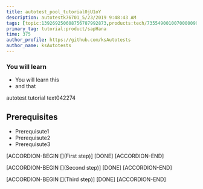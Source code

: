 ```yaml
---
title: autotest_pool_tutorial0jU1oY
description: autotestk76701_5/23/2019 9:48:43 AM
tags: [topic:139269250608756787992873,products:tech/73554900100700000996,tutorial:experience/advanced]
primary_tag: tutorial:product/sapHana
time: 375
author_profile: https://github.com/ksAutotests
author_name: ksAutotests
---
```

### You will learn
- You will learn this
- and that

autotest tutorial text042274

## Prerequisites
- Prerequisute1
- Prerequisute2
- Prerequisute3

[ACCORDION-BEGIN [](First step)]
[DONE]
[ACCORDION-END]

[ACCORDION-BEGIN [](Second step)]
[DONE]
[ACCORDION-END]

[ACCORDION-BEGIN [](Third step)]
[DONE]
[ACCORDION-END]

